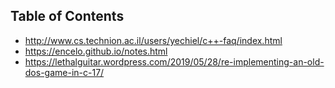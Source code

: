 ## Table of Contents
- http://www.cs.technion.ac.il/users/yechiel/c++-faq/index.html
- https://encelo.github.io/notes.html
- https://lethalguitar.wordpress.com/2019/05/28/re-implementing-an-old-dos-game-in-c-17/


